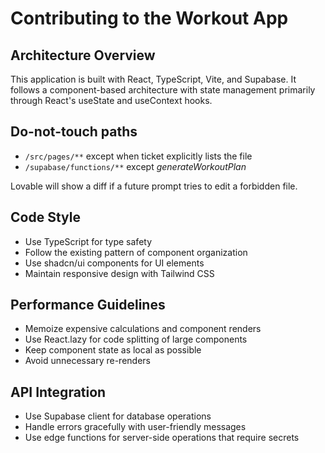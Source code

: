 
# Contributing to the Workout App

## Architecture Overview
This application is built with React, TypeScript, Vite, and Supabase. It follows a component-based architecture with state management primarily through React's useState and useContext hooks.

## Do-not-touch paths
- `/src/pages/**` except when ticket explicitly lists the file
- `/supabase/functions/**` except *generateWorkoutPlan*

Lovable will show a diff if a future prompt tries to edit a forbidden file.

## Code Style
- Use TypeScript for type safety
- Follow the existing pattern of component organization
- Use shadcn/ui components for UI elements
- Maintain responsive design with Tailwind CSS

## Performance Guidelines
- Memoize expensive calculations and component renders
- Use React.lazy for code splitting of large components
- Keep component state as local as possible
- Avoid unnecessary re-renders

## API Integration
- Use Supabase client for database operations
- Handle errors gracefully with user-friendly messages
- Use edge functions for server-side operations that require secrets

